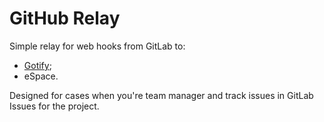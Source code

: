# GitHub Relay

Simple relay for web hooks from GitLab to:

* [Gotify](https://gotify.net/);
* eSpace.

Designed for cases when you're team manager and track issues in GitLab Issues for the project.
